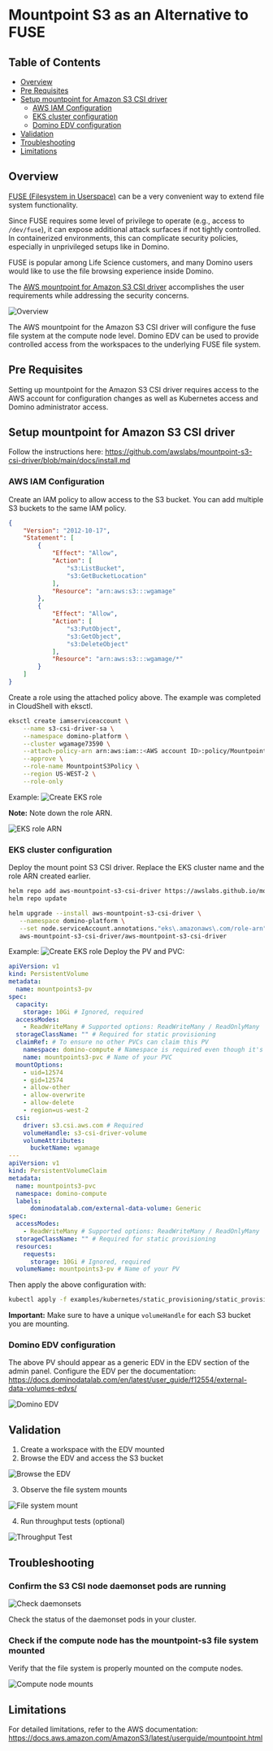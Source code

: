 # Mountpoint S3 as an Alternative to FUSE


## Table of Contents

- [Overview](#overview)
- [Pre Requisites](#pre-requisites)
- [Setup mountpoint for Amazon S3 CSI driver](#setup-mountpoint-for-amazon-s3-csi-driver)
  - [AWS IAM Configuration](#aws-iam-configuration)
  - [EKS cluster configuration](#eks-cluster-configuration)
  - [Domino EDV configuration](#domino-edv-configuration)
- [Validation](#validation)
- [Troubleshooting](#troubleshooting)
- [Limitations](#limitations)

## Overview

[FUSE (Filesystem in Userspace)](https://github.com/s3fs-fuse/s3fs-fuse) can be a very convenient way to extend file system functionality.

Since FUSE requires some level of privilege to operate (e.g., access to `/dev/fuse`), it can expose additional attack surfaces if not tightly controlled. In containerized environments, this can complicate security policies, especially in unprivileged setups like in Domino.

FUSE is popular among Life Science customers, and many Domino users would like to use the file browsing experience inside Domino.

The [AWS mountpoint for Amazon S3 CSI driver](https://github.com/awslabs/mountpoint-s3-csi-driver/tree/main) accomplishes the user requirements while addressing the security concerns.

![Overview](images/image1.png)

The AWS mountpoint for the Amazon S3 CSI driver will configure the fuse file system at the compute node level. Domino EDV can be used to provide controlled access from the workspaces to the underlying FUSE file system.

## Pre Requisites

Setting up mountpoint for the Amazon S3 CSI driver requires access to the AWS account for configuration changes as well as Kubernetes access and Domino administrator access.

## Setup mountpoint for Amazon S3 CSI driver

Follow the instructions here: https://github.com/awslabs/mountpoint-s3-csi-driver/blob/main/docs/install.md

### AWS IAM Configuration

Create an IAM policy to allow access to the S3 bucket. You can add multiple S3 buckets to the same IAM policy.

```json
{
    "Version": "2012-10-17",
    "Statement": [
        {
            "Effect": "Allow",
            "Action": [
                "s3:ListBucket",
                "s3:GetBucketLocation"
            ],
            "Resource": "arn:aws:s3:::wgamage"
        },
        {
            "Effect": "Allow",
            "Action": [
                "s3:PutObject",
                "s3:GetObject",
                "s3:DeleteObject"
            ],
            "Resource": "arn:aws:s3:::wgamage/*"
        }
    ]
}
```

Create a role using the attached policy above. The example was completed in CloudShell with eksctl.

```bash
eksctl create iamserviceaccount \
    --name s3-csi-driver-sa \
    --namespace domino-platform \
    --cluster wgamage73590 \
    --attach-policy-arn arn:aws:iam::<AWS account ID>:policy/MountpointS3Policy \
    --approve \
    --role-name MountpointS3Policy \
    --region US-WEST-2 \
    --role-only
```

Example:
![Create EKS role](images/image2.png)

**Note:** Note down the role ARN.

![EKS role ARN](images/image3.png)

### EKS cluster configuration

Deploy the mount point S3 CSI driver. Replace the EKS cluster name and the role ARN created earlier.

```bash
helm repo add aws-mountpoint-s3-csi-driver https://awslabs.github.io/mountpoint-s3-csi-driver
helm repo update

helm upgrade --install aws-mountpoint-s3-csi-driver \
   --namespace domino-platform \
   --set node.serviceAccount.annotations."eks\.amazonaws\.com/role-arn"="arn:aws:iam::<AWS account ID>:role/MountpointS3Policy" \
   aws-mountpoint-s3-csi-driver/aws-mountpoint-s3-csi-driver
```

Example:
![Create EKS role](images/image4.png)
Deploy the PV and PVC:

```yaml
apiVersion: v1
kind: PersistentVolume
metadata:
  name: mountpoints3-pv
spec:
  capacity:
    storage: 10Gi # Ignored, required
  accessModes:
    - ReadWriteMany # Supported options: ReadWriteMany / ReadOnlyMany
  storageClassName: "" # Required for static provisioning
  claimRef: # To ensure no other PVCs can claim this PV
    namespace: domino-compute # Namespace is required even though it's in "default" namespace.
    name: mountpoints3-pvc # Name of your PVC
  mountOptions:
    - uid=12574
    - gid=12574
    - allow-other
    - allow-overwrite
    - allow-delete
    - region=us-west-2
  csi:
    driver: s3.csi.aws.com # Required
    volumeHandle: s3-csi-driver-volume
    volumeAttributes:
      bucketName: wgamage
---
apiVersion: v1
kind: PersistentVolumeClaim
metadata:
  name: mountpoints3-pvc
  namespace: domino-compute 
  labels:
      dominodatalab.com/external-data-volume: Generic
spec:
  accessModes:
    - ReadWriteMany # Supported options: ReadWriteMany / ReadOnlyMany
  storageClassName: "" # Required for static provisioning
  resources:
    requests:
      storage: 10Gi # Ignored, required
  volumeName: mountpoints3-pv # Name of your PV
```

Then apply the above configuration with:

```bash
kubectl apply -f examples/kubernetes/static_provisioning/static_provisioning_domino.yaml
```

**Important:** Make sure to have a unique `volumeHandle` for each S3 bucket you are mounting.

### Domino EDV configuration

The above PV should appear as a generic EDV in the EDV section of the admin panel. Configure the EDV per the documentation: https://docs.dominodatalab.com/en/latest/user_guide/f12554/external-data-volumes-edvs/

![Domino EDV](images/image5.png)

## Validation

1. Create a workspace with the EDV mounted
2. Browse the EDV and access the S3 bucket

![Browse the EDV](images/image6.png)

3. Observe the file system mounts

![File system mount](images/image7.png)

4. Run throughput tests (optional)

![Throughput Test](images/image8.png)

## Troubleshooting

### Confirm the S3 CSI node daemonset pods are running

![Check daemonsets](images/image9.png)

Check the status of the daemonset pods in your cluster.

### Check if the compute node has the mountpoint-s3 file system mounted

Verify that the file system is properly mounted on the compute nodes.

![Compute node mounts](images/image10.png)
## Limitations

For detailed limitations, refer to the AWS documentation: https://docs.aws.amazon.com/AmazonS3/latest/userguide/mountpoint.html